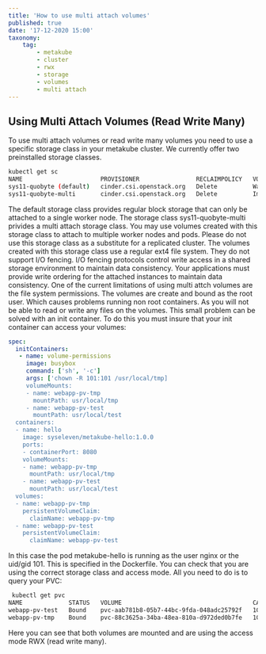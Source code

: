 ```yaml
---
title: 'How to use multi attach volumes'
published: true
date: '17-12-2020 15:00'
taxonomy:
    tag:
        - metakube
        - cluster
        - rwx
        - storage
        - volumes
        - multi attach
---
```


## Using Multi Attach Volumes (Read Write Many)

To use multi attach volumes or read write many volumes you need to use a specific storage class in your metakube cluster. We currently offer two preinstalled storage classes.


``` bash
kubectl get sc
NAME                      PROVISIONER                RECLAIMPOLICY   VOLUMEBINDINGMODE
sys11-quobyte (default)   cinder.csi.openstack.org   Delete          WaitForFirstConsumer
sys11-quobyte-multi       cinder.csi.openstack.org   Delete          Immediate
```

The default storage class provides regular block storage that can only be attached to a single worker node. The storage class sys11-quobyte-multi privides a multi attach storage class. You may use volumes created with this storage class to attach to multiple worker nodes and pods. Please do not use this storage class as a substitute for a replicated cluster. The volumes created with this storage class use a regular ext4 file system. They do not support I/O fencing. I/O fencing protocols control write access in a shared storage environment to maintain data consistency. Your applications must provide write ordering for the attached instances to maintain data consistency.
One of the current limitations of using multi attch volumes are the file system permissions. The volumes are create and bound as the root user. Which causes problems running non root containers. As you will not be able to read or write any files on the volumes. This small problem can be solved with an init container. To do this you must insure that your init container can access your volumes:

``` yaml
spec:
  initContainers:
   - name: volume-permissions
     image: busybox
     command: ['sh', '-c']
     args: ['chown -R 101:101 /usr/local/tmp]
     volumeMounts:
     - name: webapp-pv-tmp
       mountPath: usr/local/tmp
     - name: webapp-pv-test
       mountPath: usr/local/test
  containers:
  - name: hello
    image: syseleven/metakube-hello:1.0.0
    ports:
    - containerPort: 8080
    volumeMounts:
    - name: webapp-pv-tmp
      mountPath: usr/local/tmp
    - name: webapp-pv-test
      mountPath: usr/local/test
  volumes:
  - name: webapp-pv-tmp
    persistentVolumeClaim:
      claimName: webapp-pv-tmp
  - name: webapp-pv-test
    persistentVolumeClaim:
      claimName: webapp-pv-test
```

In this case the pod metakube-hello is running as the user nginx or the uid/gid 101. This is specified in the Dockerfile. You can check that you are using the correct storage class and access mode. All you need to do is to query your PVC:

``` bash
 kubectl get pvc
NAME             STATUS   VOLUME                                     CAPACITY   ACCESS MODES   STORAGECLASS          AGE
webapp-pv-test   Bound    pvc-aab781b8-05b7-44bc-9fda-048adc25792f   1Gi        RWX            sys11-quobyte-multi   21m
webapp-pv-tmp    Bound    pvc-88c3625a-34ba-48ea-810a-d972ded0b7fe   1Gi        RWX            sys11-quobyte-multi   21m
```

Here you can see that both volumes are mounted and are using the access mode RWX (read write many).



